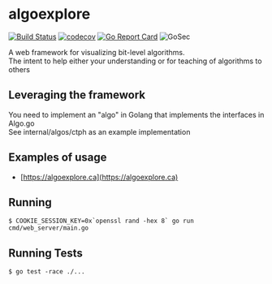 # algoexplore

[![Build Status](https://travis-ci.org/joekir/algoexplore.svg?branch=main)](https://travis-ci.org/joekir/algoexplore)
[![codecov](https://codecov.io/gh/joekir/algoexplore/branch/main/graph/badge.svg?token=ZOOIRH3QET)](https://codecov.io/gh/joekir/algoexplore)
[![Go Report Card](https://goreportcard.com/badge/github.com/joekir/algoexplore)](https://goreportcard.com/report/github.com/joekir/algoexplore)
![GoSec](https://github.com/joekir/algoexplore/workflows/GoSec/badge.svg)

A web framework for visualizing bit-level algorithms.    
The intent to help either your understanding or for teaching of algorithms to others

## Leveraging the framework

You need to implement an "algo" in Golang that implements the interfaces in Algo.go     
See internal/algos/ctph as an example implementation

<TODO frontend intstructions>

## Examples of usage

- [https://algoexplore.ca](https://algoexplore.ca)

## Running

```
$ COOKIE_SESSION_KEY=0x`openssl rand -hex 8` go run cmd/web_server/main.go
```

## Running Tests 

```
$ go test -race ./...
```
